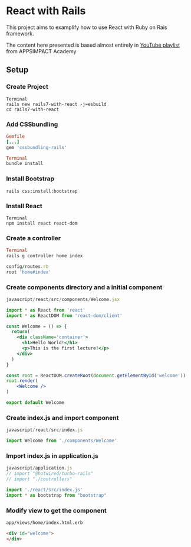 # React with Rails

This project aims to examplify how to use React with Ruby on Rais framework.

The content here presented is based almost entirely in
<a href = "https://www.youtube.com/playlist?list=PL6SEI86zExmvbxK9wlG3lfm98PFLxtxvP"> YouTube playlist</a> from APPSIMPACT Academy

## Setup
### Create Project
```
Terminal
rails new rails7-with-react -j=esbuild
cd rails7-with-react
```
### Add CSSbundling
```ruby
Gemfile
[...]
gem 'cssbundling-rails'

Terminal
bundle install
```
### Install Bootstrap
```
rails css:install:bootstrap
```

### Install React
```
Terminal
npm install react react-dom
```

### Create a controller
```ruby
Terminal
rails g controller home index

config/routes.rb
root 'home#index'
```

### Create components directory and a initial component
```jsx
javascript/react/src/components/Welcome.jsx

import * as React from 'react'
import * as ReactDOM from 'react-dom/client'

const Welcome = () => {
  return(
    <div className='container'>
      <h1>Hello World!</h1>
      <p>This is the first lecture!</p>
    </div>
  )
}

const root = ReactDOM.createRoot(document.getElementById('welcome'))
root.render(
    <Welcome />
)

export default Welcome

```

### Create index.js and import component
```js
javascript/react/src/index.js

import Welcome from './components/Welcome'
```

### Import index.js in application.js
```js
javascript/application.js
// import "@hotwired/turbo-rails"
// import "./controllers"

import './react/src/index.js'
import * as bootstrap from "bootstrap"
```

### Modify view to get the component
```html
app/views/home/index.html.erb

<div id="welcome">
</div>
```
